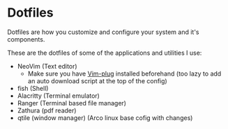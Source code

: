 # Dotfiles  

Dotfiles are how you customize and configure your system and it's components. 

These are the dotfiles of some of the applications and utilities I use: 

- NeoVim (Text editor)
	- Make sure you have [Vim-plug](https://github.com/junegunn/vim-plug) installed beforehand (too lazy to add an auto download script at the top of the config)
- fish (Shell)
- Alacritty (Terminal emulator)
- Ranger (Terminal based file manager) 
- Zathura (pdf reader)
- qtile (window manager) (Arco linux base cofig with changes)
